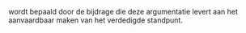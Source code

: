 wordt bepaald door de bijdrage die deze argumentatie levert aan het aanvaardbaar maken van het verdedigde standpunt.